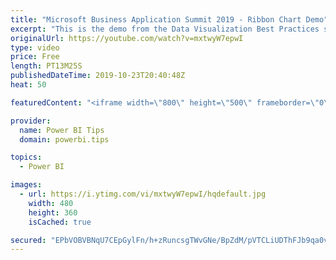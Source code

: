 ```yaml
---
title: "Microsoft Business Application Summit 2019 - Ribbon Chart Demo"
excerpt: "This is the demo from the Data Visualization Best Practices session BRK 3023 from the Microsoft Business Application Summit"
originalUrl: https://youtube.com/watch?v=mxtwyW7epwI
type: video
price: Free
length: PT13M25S
publishedDateTime: 2019-10-23T20:40:48Z
heat: 50

featuredContent: "<iframe width=\"800\" height=\"500\" frameborder=\"0\" src=\"https://www.youtube.com/embed/mxtwyW7epwI\" allow=\"accelerometer; autoplay; encrypted-media; gyroscope; picture-in-picture\" allowfullscreen></iframe>"

provider:
  name: Power BI Tips
  domain: powerbi.tips

topics:
  - Power BI

images:
  - url: https://i.ytimg.com/vi/mxtwyW7epwI/hqdefault.jpg
    width: 480
    height: 360
    isCached: true

secured: "EPbVOBVBNqU7CEpGylFn/h+zRuncsgTWvGNe/BpZdM/pVTCLiUDThFJb9qa0vf/aaR6HXZ2q7z5kGgIldZIb9X2gMz8DkJOr7dEzAaIRxJQgvo88HYjDjMTHlmpjBKKCOL6k6Vw6SMijJHEIBMD7mfWU4VQFgLttSfzznl/9Zp4w4IXM1lAU/SLC924CiWA/fMxZvYZwrwsYF0kPzlL6epBsDBsoknZvQXtCOJiNLbt6rCB5AE6lXcUhsb2aDHpoHbz9O4pZoBeZ1dabQAYvelR3anBzc34gGgB4FjBZyACAzfrI0v4q7sRWFgYFFLdFQb1clasXkRC0EA2BDWiqAeVKdwT+WlbbrkHay6oPKJmTYsC9VSEUXEzC50Zg3QqX9WTWdEPrfYiSFyYdvBHL7zIwHQ+ZLDH8VcsGjH9e5/s=;gulOFmwD96iKT35g2OuNag=="
---
```


